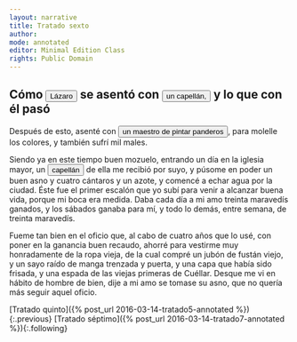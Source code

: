```yaml
---
layout: narrative
title: Tratado sexto
author:
mode: annotated
editor: Minimal Edition Class
rights: Public Domain
---
```


  
## Cómo <button data-balloon-pos="up" data-balloon-length="xlarge" data-balloon="Lázaro, o “Lazarillo”, es el protagonista de la obra desde cuya perspectiva el libro está escrito. Nacido en el seno de una familia pobre que no puede alimentarlo, Lazarillo pasa al servicio de  diversos amos que le infligen duras condiciones de vida siendo el hambre su principal preocupación. A lo largo de su niñez y adolescencia y de las aventuras en las que se ve envuelto, Lazarillo aprende a ser asusto y a sobrevivir.">Lázaro</button> se asentó con <button data-balloon-pos="up" data-balloon-length="xlarge" data-balloon="El capellán es el séptimo amo de Lázaro, después de haber trabajado al servicio de un pintor. Por primera vez, Lázaro empieza a trabajar a cambio de dinero en lugar de solo por alimento. Con este amo  logra comprarse buena ropa y, al fin, se despide de su trabajo con vistas a un trabajo mejor.">un capellán,</button> y lo que con él pasó

  
Después de esto, asenté con <button data-balloon-pos="up" data-balloon-length="xlarge" data-balloon="El sexto amo de Lázaro es el pintor, para el cual empieza a trabajar por dinero a cambio de mezclar los colores para sus pinturas. Esta figura permite al autor - protagonista trazar la nueva clase de artesanos que empezaba a consolidarse en estos años del del Renacimiento.">un maestro de pintar panderos</button>, para molelle los colores, y también sufrí mil males.
 
Siendo ya en este tiempo buen mozuelo, entrando un día en la iglesia mayor, un <button data-balloon-pos="up" data-balloon-length="xlarge" data-balloon="El capellán es el séptimo amo de Lázaro, después de haber trabajado al servicio de un pintor. Por primera vez, Lázaro empieza a trabajar a cambio de dinero en lugar de solo por alimento. Con este amo  logra comprarse buena ropa y, al fin, se despide de su trabajo con vistas a un trabajo mejor.">capellán</button> de ella me recibió por suyo, y púsome en poder un buen asno y cuatro cántaros y un azote, y comencé a echar agua por la ciudad. Éste fue el primer escalón que yo subí para venir a alcanzar buena vida, porque mi boca era medida. Daba cada día a mi amo treinta maravedís ganados, y los sábados ganaba para mí, y todo lo demás, entre semana, de treinta maravedís.
 
Fueme tan bien en el oficio que, al cabo de cuatro años que lo usé, con poner en la ganancia buen recaudo, ahorré para vestirme muy honradamente de la ropa vieja, de la cual compré un jubón de fustán viejo, y un sayo raído de manga trenzada y puerta, y una capa que había sido frisada, y una espada de las viejas primeras de Cuéllar. Desque me vi en hábito de hombre de bien, dije a mi amo se tomase su asno, que no quería más seguir aquel oficio.
  

<div class="inline-nav" markdown="1">
[Tratado quinto]({% post_url 2016-03-14-tratado5-annotated %}){:.previous}
[Tratado séptimo]({% post_url 2016-03-14-tratado7-annotated %}){:.following}

</div>